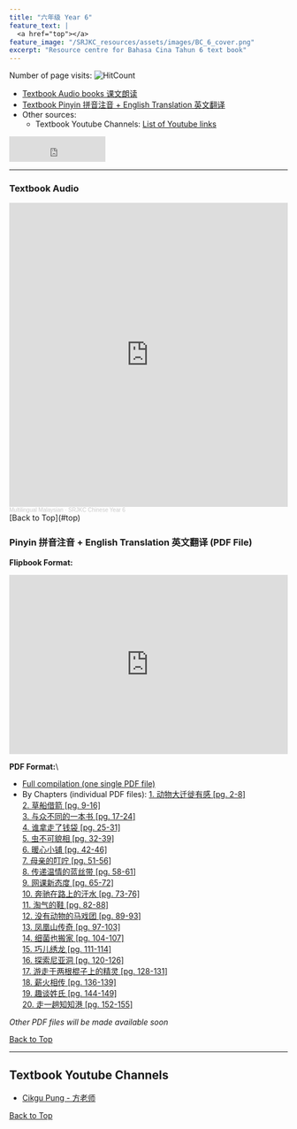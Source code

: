```yaml
---
title: "六年级 Year 6" 
feature_text: |
  <a href="top"></a>
feature_image: "/SRJKC_resources/assets/images/BC_6_cover.png"
excerpt: "Resource centre for Bahasa Cina Tahun 6 text book"
---
```

<!-- ![Hits](https://hits.seeyoufarm.com/api/count/incr/badge.svg?url=https%3A%2F%2Fmultilingual-malaysian.github.io%2FSRJKC_resources%2F&count_bg=%2379C83D&title_bg=%23555555&icon=&icon_color=%23E7E7E7&title=hits&edge_flat=false) -->
Number of page visits: ![HitCount](https://hits.dwyl.com/multilingual-malaysian/SRJKC_resources.svg?style=flat)

- [Textbook Audio books 课文朗读](#audio)
- [Textbook Pinyin 拼音注音 + English Translation 英文翻译](#pinyin)
- Other sources:
  - Textbook Youtube Channels: [List of Youtube links](#videos)

<iframe src="https://www.facebook.com/plugins/like.php?href=https%3A%2F%2Fmultilingual-malaysian.github.io%2FSRJKC_resources%2Fyear6%2F&width=174&layout=button_count&action=like&size=large&share=true&height=46&appId" width="174" height="46" style="border:none;overflow:hidden" scrolling="no" frameborder="0" allowfullscreen="true" allow="autoplay; clipboard-write; encrypted-media; picture-in-picture; web-share"></iframe>

---

### Textbook Audio <a name="audio"></a>
<iframe width="100%" height="550" scrolling="no" frameborder="yes" allow="autoplay" src="https://w.soundcloud.com/player/?url=https%3A//api.soundcloud.com/playlists/1494750034&color=%23b0aa78&auto_play=false&hide_related=false&show_comments=false&show_user=false&show_reposts=false&show_teaser=false"></iframe><div style="font-size: 10px; color: #cccccc;line-break: anywhere;word-break: normal;overflow: hidden;white-space: nowrap;text-overflow: ellipsis; font-family: Interstate,Lucida Grande,Lucida Sans Unicode,Lucida Sans,Garuda,Verdana,Tahoma,sans-serif;font-weight: 100;"><a href="https://soundcloud.com/multilingual-malaysian" title="Multilingual Malaysian" target="_blank" style="color: #cccccc; text-decoration: none;">Multilingual Malaysian</a> · <a href="https://soundcloud.com/multilingual-malaysian/sets/srjkc-chinese-year-6" title="SRJKC Chinese Year 6" target="_blank" style="color: #cccccc; text-decoration: none;">SRJKC Chinese Year 6</a></div>
[Back to Top](#top)

### Pinyin 拼音注音 + English Translation 英文翻译 (PDF File) <a name="pinyin"></a>
**Flipbook Format:**
<div style="position:relative;padding-top:max(60%,324px);width:100%;height:0;"><iframe style="position:absolute;border:none;width:100%;height:100%;left:0;top:0;" src="https://online.fliphtml5.com/pjnuy/haeh/"  seamless="seamless" scrolling="no" frameborder="0" allowtransparency="true" allowfullscreen="true" ></iframe></div>

**PDF Format:**\
- <a href="https://fliphtml5.com/api/download/download-file?bookId=87909806&type=1" target="_blank">Full compilation (one single PDF file)</a>
- By Chapters (individual PDF files):
<a href="/SRJKC_resources/doc/year6/year6_text1.pdf" target="_blank">1. 动物大迁徙有感 [pg. 2-8]</a>\
<a href="/SRJKC_resources/doc/year6/year6_text2.pdf" target="_blank">2. 草船借箭 [pg. 9-16]</a>\
<a href="/SRJKC_resources/doc/year6/year6_text3.pdf" target="_blank">3. 与众不同的一本书 [pg. 17-24]</a>\
<a href="/SRJKC_resources/doc/year6/year6_text4.pdf" target="_blank">4. 谁拿走了钱袋 [pg. 25-31]</a>\
<a href="/SRJKC_resources/doc/year6/year6_text5.pdf" target="_blank">5. 虫不可貌相 [pg. 32-39]</a>\
<a href="/SRJKC_resources/doc/year6/year6_text6.pdf" target="_blank">6. 暖心小铺 [pg. 42-46]</a>\
<a href="/SRJKC_resources/doc/year6/year6_text7.pdf" target="_blank">7. 母亲的叮咛 [pg. 51-56]</a>\
<a href="/SRJKC_resources/doc/year6/year6_text8.pdf" target="_blank">8. 传递温情的蓝丝带 [pg. 58-61]</a>\
<a href="/SRJKC_resources/doc/year6/year6_text9.pdf" target="_blank">9. 网课新态度 [pg. 65-72]</a>\
<a href="/SRJKC_resources/doc/year6/year6_text10.pdf" target="_blank">10. 奔驰在路上的汗水 [pg. 73-76]</a>\
<a href="/SRJKC_resources/doc/year6/year6_text11.pdf" target="_blank">11. 淘气的鞋 [pg. 82-88]</a>\
<a href="/SRJKC_resources/doc/year6/year6_text12.pdf" target="_blank">12. 没有动物的马戏团 [pg. 89-93]</a>\
<a href="/SRJKC_resources/doc/year6/year6_text13.pdf" target="_blank">13. 凤凰山传奇 [pg. 97-103]</a>\
<a href="/SRJKC_resources/doc/year6/year6_text14.pdf" target="_blank">14. 细菌也搬家 [pg. 104-107]</a>\
<a href="/SRJKC_resources/doc/year6/year6_text15.pdf" target="_blank">15. 巧儿绣龙 [pg. 111-114]</a>\
<a href="/SRJKC_resources/doc/year6/year6_text16.pdf" target="_blank">16. 探索尼亚洞 [pg. 120-126]</a>\
<a href="/SRJKC_resources/doc/year6/year6_text17.pdf" target="_blank">17. 游走于两根棍子上的精灵 [pg. 128-131]</a>\
<a href="/SRJKC_resources/doc/year6/year6_text18.pdf" target="_blank">18. 薪火相传 [pg. 136-139]</a>\
<a href="/SRJKC_resources/doc/year6/year6_text19.pdf" target="_blank">19. 趣谈姓氏 [pg. 144-149]</a>\
<a href="/SRJKC_resources/doc/year6/year6_text20.pdf" target="_blank">20. 走一趟知知港 [pg. 152-155]</a>

_Other PDF files will be made available soon_

[Back to Top](#top)

----
## Textbook Youtube Channels<a name="videos"></a>
- [Cikgu Pung - 方老师](https://youtube.com/playlist?list=PLeyRyduWLbPmoUUKP_kPt-EnDFNt-9Qvt)

[Back to Top](#top)
